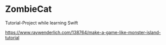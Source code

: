 # ZombieCat
Tutorial-Project while learning Swift

https://www.raywenderlich.com/138764/make-a-game-like-monster-island-tutorial
